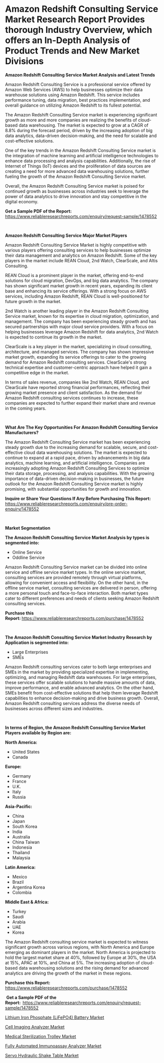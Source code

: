 <p><h1>Amazon Redshift Consulting Service Market Research Report Provides thorough Industry Overview, which offers an In-Depth Analysis of Product Trends and New Market Divisions</h1></p><p><strong>Amazon Redshift Consulting Service Market Analysis and Latest Trends</strong></p>
<p><p>Amazon Redshift Consulting Service is a professional service offered by Amazon Web Services (AWS) to help businesses optimize their data warehouse solutions using Amazon Redshift. This service includes performance tuning, data migration, best practices implementation, and overall guidance on utilizing Amazon Redshift to its fullest potential.</p><p>The Amazon Redshift Consulting Service market is experiencing significant growth as more and more companies are realizing the benefits of cloud-based data warehousing. The market is expected to grow at a CAGR of 8.8% during the forecast period, driven by the increasing adoption of big data analytics, data-driven decision-making, and the need for scalable and cost-effective solutions.</p><p>One of the key trends in the Amazon Redshift Consulting Service market is the integration of machine learning and artificial intelligence technologies to enhance data processing and analysis capabilities. Additionally, the rise of Internet of Things (IoT) devices and the proliferation of data sources are creating a need for more advanced data warehousing solutions, further fueling the growth of the Amazon Redshift Consulting Service market.</p><p>Overall, the Amazon Redshift Consulting Service market is poised for continued growth as businesses across industries seek to leverage the power of data analytics to drive innovation and stay competitive in the digital economy.</p></p>
<p><strong>Get a Sample PDF of the Report:&nbsp;</strong> <a href="https://www.reliableresearchreports.com/enquiry/request-sample/1478552">https://www.reliableresearchreports.com/enquiry/request-sample/1478552</a></p>
<p>&nbsp;</p>
<p><strong>Amazon Redshift Consulting Service Major Market Players</strong></p>
<p><p>Amazon Redshift Consulting Service Market is highly competitive with various players offering consulting services to help businesses optimize their data management and analytics on Amazon Redshift. Some of the key players in the market include REAN Cloud, 2nd Watch, ClearScale, and Altis Consulting.</p><p>REAN Cloud is a prominent player in the market, offering end-to-end solutions for cloud migration, DevOps, and big data analytics. The company has shown significant market growth in recent years, expanding its client base and enhancing its service offerings. With a strong focus on AWS services, including Amazon Redshift, REAN Cloud is well-positioned for future growth in the market.</p><p>2nd Watch is another leading player in the Amazon Redshift Consulting Service market, known for its expertise in cloud migration, optimization, and management. The company has been experiencing steady growth and has secured partnerships with major cloud service providers. With a focus on helping businesses leverage Amazon Redshift for data analytics, 2nd Watch is expected to continue its growth in the market.</p><p>ClearScale is a key player in the market, specializing in cloud consulting, architecture, and managed services. The company has shown impressive market growth, expanding its service offerings to cater to the growing demand for Amazon Redshift consulting services. ClearScale's strong technical expertise and customer-centric approach have helped it gain a competitive edge in the market.</p><p>In terms of sales revenue, companies like 2nd Watch, REAN Cloud, and ClearScale have reported strong financial performances, reflecting their growing market presence and client satisfaction. As the demand for Amazon Redshift consulting services continues to increase, these companies are expected to further expand their market share and revenue in the coming years.</p></p>
<p>&nbsp;</p>
<p><strong>What Are The Key Opportunities For Amazon Redshift Consulting Service Manufacturers?</strong></p>
<p><p>The Amazon Redshift Consulting Service market has been experiencing steady growth due to the increasing demand for scalable, secure, and cost-effective cloud data warehousing solutions. The market is expected to continue to expand at a rapid pace, driven by advancements in big data analytics, machine learning, and artificial intelligence. Companies are increasingly adopting Amazon Redshift Consulting Services to optimize their data storage, processing, and analysis capabilities. With the growing importance of data-driven decision-making in businesses, the future outlook for the Amazon Redshift Consulting Service market is highly promising, with substantial opportunities for growth and innovation.</p></p>
<p><strong>Inquire or Share Your Questions If Any Before Purchasing This Report:</strong> <a href="https://www.reliableresearchreports.com/enquiry/pre-order-enquiry/1478552">https://www.reliableresearchreports.com/enquiry/pre-order-enquiry/1478552</a></p>
<p>&nbsp;</p>
<p><strong>Market Segmentation</strong></p>
<p><strong>The Amazon Redshift Consulting Service Market Analysis by types is segmented into:</strong></p>
<p><ul><li>Online Service</li><li>Oddline Service</li></ul></p>
<p><p>Amazon Redshift Consulting Service market can be divided into online service and offline service market types. In the online service market, consulting services are provided remotely through virtual platforms, allowing for convenient access and flexibility. On the other hand, in the offline service market, consulting services are delivered in person, offering a more personal touch and face-to-face interaction. Both market types cater to different preferences and needs of clients seeking Amazon Redshift consulting services.</p></p>
<p><strong>Purchase this Report:&nbsp;</strong><a href="https://www.reliableresearchreports.com/purchase/1478552">https://www.reliableresearchreports.com/purchase/1478552</a></p>
<p>&nbsp;</p>
<p><strong>The Amazon Redshift Consulting Service Market Industry Research by Application is segmented into:</strong></p>
<p><ul><li>Large Enterprises</li><li>SMEs</li></ul></p>
<p><p>Amazon Redshift consulting services cater to both large enterprises and SMEs in the market by providing specialized expertise in implementing, optimizing, and managing Redshift data warehouses. For large enterprises, these services offer scalable solutions to handle massive amounts of data, improve performance, and enable advanced analytics. On the other hand, SMEs benefit from cost-effective solutions that help them leverage Redshift capabilities to enhance decision-making and drive business growth. Overall, Amazon Redshift consulting services address the diverse needs of businesses across different sizes and industries.</p></p>
<p>&nbsp;</p>
<p><strong>In terms of Region, the Amazon Redshift Consulting Service Market Players available by Region are:</strong></p>
<p>
    <p> <strong> North America: </strong>
        <ul>
            <li>United States</li>
            <li>Canada</li>
        </ul>
        </p> 
    <p> <strong> Europe: </strong>
        <ul>
            <li>Germany</li>
            <li>France</li>
            <li>U.K.</li>
            <li>Italy</li>
            <li>Russia</li>
        </ul>
        </p> 
    <p> <strong> Asia-Pacific: </strong>
        <ul>
            <li>China</li>
            <li>Japan</li>
            <li>South Korea</li>
            <li>India</li>
            <li>Australia</li>
            <li>China Taiwan</li>
            <li>Indonesia</li>
            <li>Thailand</li>
            <li>Malaysia</li>
        </ul>
        </p> 
    <p> <strong> Latin America: </strong>
        <ul>
            <li>Mexico</li>
            <li>Brazil</li>
            <li>Argentina Korea</li>
            <li>Colombia</li>
        </ul>
        </p> 
    <p> <strong> Middle East & Africa: </strong>
        <ul>
            <li>Turkey</li>
            <li>Saudi</li>
            <li>Arabia</li>
            <li>UAE</li>
            <li>Korea</li>
        </ul>
    </p>
    </p>
<p><p>The Amazon Redshift consulting service market is expected to witness significant growth across various regions, with North America and Europe emerging as dominant players in the market. North America is projected to hold the largest market share at 40%, followed by Europe at 30%, the USA at 15%, APAC at 10%, and China at 5%. The increasing adoption of cloud-based data warehousing solutions and the rising demand for advanced analytics are driving the growth of the market in these regions.</p></p>
<p><strong>Purchase this Report: </strong><a href="https://www.reliableresearchreports.com/purchase/1478552">https://www.reliableresearchreports.com/purchase/1478552</a></p>
<p>&nbsp;<strong>Get a Sample PDF of the Report:&nbsp;&nbsp;</strong><a href="https://www.reliableresearchreports.com/enquiry/request-sample/1478552">https://www.reliableresearchreports.com/enquiry/request-sample/1478552</a></p>
<p><strong></strong></p>
<p><p><a href="https://github.com/wusalecollins540tpqoz/Market-Research-Report-List-1/blob/main/lithium-iron-phosphate-lifepo4-battery-market.md">Lithium Iron Phosphate (LiFePO4) Battery Market</a></p><p><a href="https://medium.com/@marianmraz_72126/cell-imaging-analyzer-market-trends-forecast-and-competitive-analysis-to-2031-27d8507eb658">Cell Imaging Analyzer Market</a></p><p><a href="https://medium.com/@marianmraz_72126/medical-sterilization-trolley-market-size-market-outlook-and-market-forecast-2024-to-2031-81812c97ad20">Medical Sterilization Trolley Market</a></p><p><a href="https://medium.com/@marianmraz_72126/fully-automated-immunoassay-analyzer-market-the-key-to-successful-business-strategy-forecast-till-50f435e5c65f">Fully Automated Immunoassay Analyzer Market</a></p><p><a href="https://github.com/pjcfca/Market-Research-Report-List-1/blob/main/servo-hydraulic-shake-table-market.md">Servo Hydraulic Shake Table Market</a></p></p>
